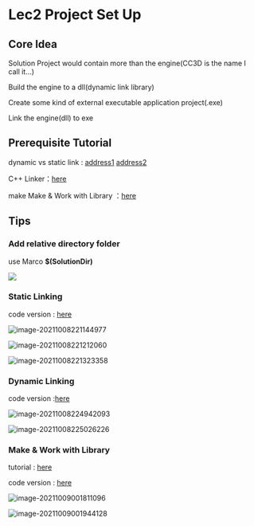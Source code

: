 # Lec2 Project Set Up

## Core Idea

Solution Project would contain more than the engine(CC3D is the name I call it...)

Build the engine to a dll(dynamic link library)

Create some kind of external executable application project(.exe)

Link the engine(dll) to exe

## Prerequisite Tutorial

dynamic vs static link : [address1](https://www.youtube.com/watch?v=or1dAmUO8k0) [address2](https://www.youtube.com/watch?v=pLy69V2F_8M)

 C++ Linker：[here](https://www.youtube.com/watch?v=H4s55GgAg0I)

make Make & Work with Library ：[here](https://www.youtube.com/watch?v=Wt4dxDNmDA8)

## Tips

### Add relative directory folder

use Marco **$(SolutionDir)**

![](https://i.loli.net/2021/10/08/DG5dYLAOXTKNfPg.png)

### Static Linking

code version : [here](https://github.com/Graphic-researcher/Crosa-Conty-3D/tree/43ef369549fd59bc0643af47de6bc2f7130615dd/HTC/Project/CC3D)

![image-20211008221144977](https://i.loli.net/2021/10/08/xECiXTfuAba6zBp.png)

![image-20211008221212060](https://i.loli.net/2021/10/08/pjyt9cxPh3l5fDb.png)

![image-20211008221323358](https://i.loli.net/2021/10/08/wcXeimHf4Dx8g1E.png)

### Dynamic Linking

code version :[here](https://github.com/Graphic-researcher/Crosa-Conty-3D/tree/461d56a91c014d53425d9a779e4652fedf549e8e/HTC/Project/CC3D)

![image-20211008224942093](https://i.loli.net/2021/10/08/hN2GngBi6lYZ4IJ.png)

![image-20211008225026226](https://i.loli.net/2021/10/08/kqx2Cev96uGSEHs.png)

### Make & Work with Library

tutorial : [here](https://www.youtube.com/watch?v=Wt4dxDNmDA8)

code version : [here](https://github.com/Graphic-researcher/Crosa-Conty-3D/tree/a1179996c82a1ed9a2d206817a9f15f2076d468e/HTC/Project/CC3D)

![image-20211009001811096](https://i.loli.net/2021/10/09/9DcAgrZO5SGfh2V.png)

![image-20211009001944128](https://i.loli.net/2021/10/09/fZIgcFL42VvnwQu.png)